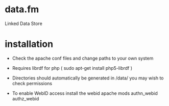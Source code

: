 data.fm
=======

Linked Data Store

installation
============

- Check the apache conf files and change paths to your own system

- Requires librdf for php ( sudo apt-get install php5-librdf )

- Directories should automatically be generated in /data/ you may wish to check permissions

- To enable WebID access install the webid apache mods authn_webid authz_webid 


